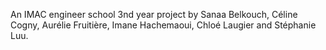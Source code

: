 An IMAC engineer school 3nd year project by Sanaa Belkouch, Céline Cogny, Aurélie Fruitière, Imane Hachemaoui, Chloé Laugier and Stéphanie Luu.